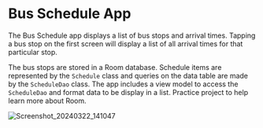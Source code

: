 Bus Schedule App
=================

The Bus Schedule app displays a list of bus stops and arrival times. Tapping a bus stop on the first
screen will display a list of all arrival times for that particular stop.

The bus stops are stored in a Room database. Schedule items are represented by the `Schedule` class 
and queries on the data table are made by the `ScheduleDao` class. The app includes a view model to
access the `ScheduleDao` and format data to be display in a list. Practice project to help learn more about Room.

![Screenshot_20240322_141047](https://github.com/NickSidiropoulos/Bus-Schedule-Room/assets/12250619/9deec72f-c626-49fa-abda-93f03851ce32)
